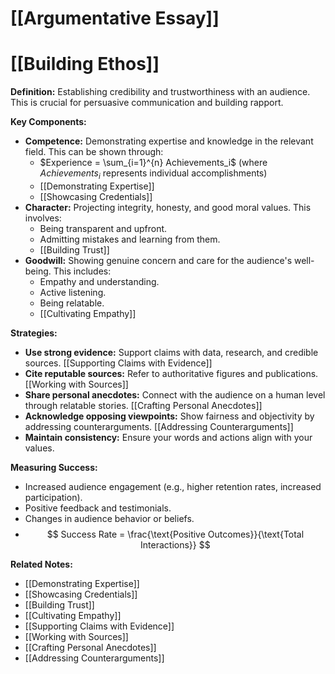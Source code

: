 # [[Argumentative Essay]]
# [[Building Ethos]]

**Definition:** Establishing credibility and trustworthiness with an audience.  This is crucial for persuasive communication and building rapport.

**Key Components:**

* **Competence:** Demonstrating expertise and knowledge in the relevant field.  This can be shown through:
    *  $Experience = \sum_{i=1}^{n} Achievements_i$  (where $Achievements_i$ represents individual accomplishments)
    *  [[Demonstrating Expertise]]
    *  [[Showcasing Credentials]]
* **Character:**  Projecting integrity, honesty, and good moral values.  This involves:
    *  Being transparent and upfront.
    *  Admitting mistakes and learning from them.
    *  [[Building Trust]]
* **Goodwill:** Showing genuine concern and care for the audience's well-being.  This includes:
    *  Empathy and understanding.
    *  Active listening.
    *  Being relatable.
    *  [[Cultivating Empathy]]


**Strategies:**

* **Use strong evidence:** Support claims with data, research, and credible sources.  [[Supporting Claims with Evidence]]
* **Cite reputable sources:** Refer to authoritative figures and publications. [[Working with Sources]]
* **Share personal anecdotes:** Connect with the audience on a human level through relatable stories.  [[Crafting Personal Anecdotes]]
* **Acknowledge opposing viewpoints:** Show fairness and objectivity by addressing counterarguments. [[Addressing Counterarguments]]
* **Maintain consistency:**  Ensure your words and actions align with your values.


**Measuring Success:**

* Increased audience engagement (e.g., higher retention rates, increased participation).
* Positive feedback and testimonials.
* Changes in audience behavior or beliefs.
*  $$ Success Rate = \frac{\text{Positive Outcomes}}{\text{Total Interactions}} $$


**Related Notes:**

* [[Demonstrating Expertise]]
* [[Showcasing Credentials]]
* [[Building Trust]]
* [[Cultivating Empathy]]
* [[Supporting Claims with Evidence]]
* [[Working with Sources]]
* [[Crafting Personal Anecdotes]]
* [[Addressing Counterarguments]]

